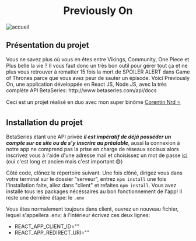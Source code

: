 <h1 align="center">Previously On</h1>
<img src="images/accueil.png" alt="accueil">
<h2>Présentation du projet</h2>
<p>Vous ne savez plus où vous en êtes entre Vikings, Community, One Piece et Plus belle la vie ? Il vous faut donc un très bon outil pour gérer tout ça et ne plus vous retrouver à rematter 15 fois la mort de SPOILER ALERT dans Game of Thrones parce que vous avez peur de sauter un épisode. Voici Previously On, une application développée en React JS, Node JS, avec la très complète API BetaSeries: http://www.betaseries.com/api/docs</p>
<p>Ceci est un projet réalisé en duo avec mon super binôme <a href="https://github.com/CorentinNrd">Corentin Nrd ⭐️</a></p>

<h2>Installation du projet</h2>
<p>BetaSeries étant une API privée <i><strong>il est impératif de déjà posséder un compte sur ce site ou de s'y inscrire au préalable</strong></i>, aussi la connexion à notre app ne comprend pas la prise en charge de réseaux sociaux alors inscrivez vous à l'aide d'une adresse mail et choisissez un mot de passe <a href="https://www.betaseries.com/inscription/compte">ici</a> (oui c'est long et ancien mais c'est important 😄)</p>
<p>Côté code, clônez le répertoire suivant. Une fois clôné, dirigez vous dans votre terminal sur le dossier "serveur", entrez <code>npm install</code> une fois l'installation faite, allez dans "client" et refaites <code>npm install</code>. Vous avez installé tous les packages nécéssaires au bon fonctionnement de l'app! Il reste une dernière étape: le <code>.env</code></p>
<p> Vous êtes normalement toujours dans client, ouvrez un nouveau fichier, lequel s'appellera .env; à l'intérieur écrivez ces deux lignes:
  <ul>
    <li>REACT_APP_CLIENT_ID=""</li>
    <li>REACT_APP_REDIRECT_URI=""</li>
  </ul>
